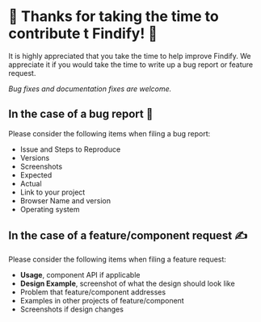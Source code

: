 # 🎉 Thanks for taking the time to contribute t Findify! 🎉

It is highly appreciated that you take the time to help improve Findify.
We appreciate it if you would take the time to write up a bug report or feature request.

*Bug fixes and documentation fixes are welcome.*

## In the case of a bug report 🐞

Please consider the following items when filing a bug report:

* Issue and Steps to Reproduce
* Versions
* Screenshots
* Expected
* Actual
* Link to your project
* Browser Name and version
* Operating system

## In the case of a feature/component request ✍️

Please consider the following items when filing a feature request:

* **Usage**, component API if applicable
* **Design Example**, screenshot of what the design should look like
* Problem that feature/component addresses
* Examples in other projects of feature/component
* Screenshots if design changes

